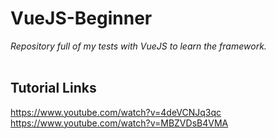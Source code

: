 # VueJS-Beginner
_Repository full of my tests with VueJS to learn the framework._
</br>
</br>
## Tutorial Links 
https://www.youtube.com/watch?v=4deVCNJq3qc </br>
https://www.youtube.com/watch?v=MBZVDsB4VMA

